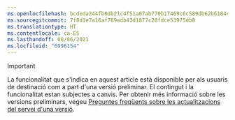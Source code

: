 ```yaml
---
ms.openlocfilehash: bcdeda244fb0db21c4f51a07ab770b17469c6c589db62b6184c78245c4ba2ca5
ms.sourcegitcommit: 7f8d1e7a16af769adb43d1877c28fdce53975db8
ms.translationtype: HT
ms.contentlocale: ca-ES
ms.lasthandoff: 08/06/2021
ms.locfileid: "6996154"
---
```

> [!IMPORTANT]
> La funcionalitat que s'indica en aquest article està disponible per als usuaris de destinació com a part d'una versió preliminar. El contingut i la funcionalitat estan subjectes a canvis. Per obtenir més informació sobre les versions preliminars, vegeu [Preguntes freqüents sobre les actualitzacions del servei d'una versió](/dynamics365/unified-operations/fin-and-ops/get-started/one-version).